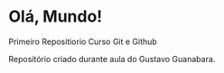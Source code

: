 # Olá, Mundo!
 Primeiro Repositiorio Curso Git e Github

 Repositório criado durante aula do Gustavo Guanabara.
